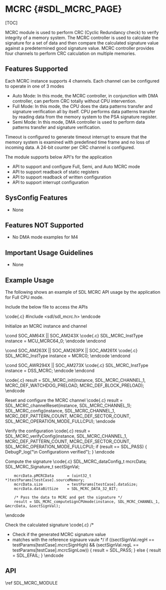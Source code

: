 # MCRC {#SDL_MCRC_PAGE}

[TOC]

MCRC module is used to perform CRC (Cyclic Redundancy check) to verify integrity of a memory system. The MCRC controller is used to calculate the signature for a set of data and then compare the calculated signature value against a predetermined good signature value. MCRC controller provides four channels to perform CRC calculation on multiple memories.

## Features Supported

Each MCRC instance supports 4 channels. Each channel can be configured to operate in one of 3 modes

* Auto Mode: In this mode, the MCRC controller, in conjunction with DMA controller, can perform CRC totally without CPU intervention.
* Full Mode: In this mode, the CPU does the data patterns transfer and signature verification all by itself. CPU performs data patterns transfer by reading data from the memory system to the PSA signature register.
* Semi Mode: In this mode, DMA controller is used to perform data patterns transfer and signature verification.

Timeout is configured to generate timeout interrupt to ensure that the memory system is examined with predefined time frame and no loss of incoming data. A 24-bit counter per CRC channel is configured.

The module supports below API's for the application

* API to support and configure Full, Semi, and Auto MCRC mode
* API to support readback of static registers
* API to support readback of written configuration
* API to support interrupt configuration

## SysConfig Features

- None

## Features NOT Supported

- No DMA mode examples for M4

## Important Usage Guidelines

- None

## Example Usage

The following shows an example of SDL MCRC API usage by the application for Full CPU mode.

Include the below file to access the APIs

\code{.c}
#include <sdl/sdl_mcrc.h>
\endcode

Initialize an MCRC instance and channel

\cond SOC_AM64X || SOC_AM243X
\code{.c}
SDL_MCRC_InstType instance = MCU_MCRC64_0;
\endcode
\endcond

\cond SOC_AM263X || SOC_AM263PX || SOC_AM261X
\code{.c}
SDL_MCRC_InstType instance = MCRC0;
\endcode
\endcond

\cond SOC_AWR294X || SOC_AM273X
\code{.c}
SDL_MCRC_InstType instance = DSS_MCRC;
\endcode
\endcond

\code{.c}
result = SDL_MCRC_init(instance, SDL_MCRC_CHANNEL_1, MCRC_DEF_WATCHDOG_PRELOAD, MCRC_DEF_BLOCK_PRELOAD);
\endcode

Reset and configure the MCRC channel
\code{.c}
result = SDL_MCRC_channelReset(instance, SDL_MCRC_CHANNEL_1);
SDL_MCRC_config(instance, SDL_MCRC_CHANNEL_1, MCRC_DEF_PATTERN_COUNT, MCRC_DEF_SECTOR_COUNT, SDL_MCRC_OPERATION_MODE_FULLCPU);
\endcode

Verify the configuration
\code{.c}
result = SDL_MCRC_verifyConfig(instance, SDL_MCRC_CHANNEL_1, MCRC_DEF_PATTERN_COUNT, MCRC_DEF_SECTOR_COUNT, SDL_MCRC_OPERATION_MODE_FULLCPU);
if (result == SDL_PASS)
{
    DebugP_log("\n Configurationn verified");
}
\endcode

Compute the signature
\code{.c}
SDL_MCRC_dataConfig_t mcrcData;
        SDL_MCRC_Signature_t  sectSignVal;

        mcrcData.pMCRCData      = (uint32_t *)testParams[testCase].sourceMemory;
        mcrcData.size           = testParams[testCase].dataSize;
        mcrcData.dataBitSize    = SDL_MCRC_DATA_32_BIT;

        /* Pass the data to MCRC and get the signature */
        result = SDL_MCRC_computeSignCPUmode(instance, SDL_MCRC_CHANNEL_1, &mcrcData, &sectSignVal);
\endcode

Check the calculated signature
\code{.c}
/*
 * Check if the generated MCRC signature value
 * matches with the reference signaure vaule
 */
if ((sectSignVal.regH == testParams[testCase].mcrcSignHigh) &&
    (sectSignVal.regL == testParams[testCase].mcrcSignLow))
{
    result = SDL_PASS;
}
else {
    result = SDL_EFAIL;
}
\endcode

## API

\ref SDL_MCRC_MODULE
